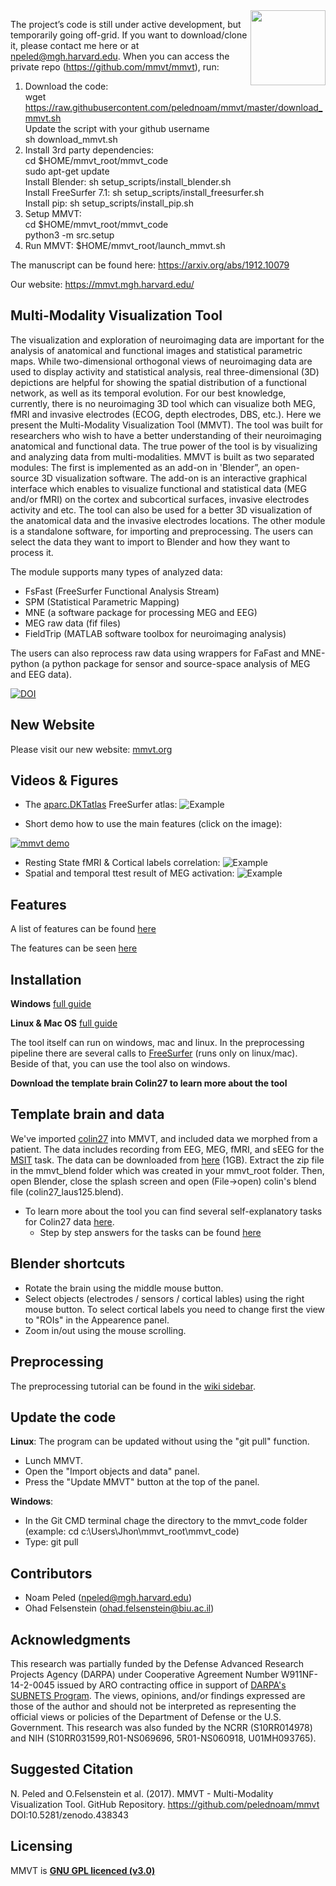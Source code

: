 <img src=https://user-images.githubusercontent.com/35853195/42889397-52f9c75e-8a78-11e8-9da8-86ccc3a30a80.png align="right" hight=120 width=120/>

The project’s code is still under active development, but temporarily going off-grid. 
If you want to download/clone it, please contact me here or at npeled@mgh.harvard.edu.
When you can access the private repo (https://github.com/mmvt/mmvt), run:
1) Download the code:  
wget https://raw.githubusercontent.com/pelednoam/mmvt/master/download_mmvt.sh  
Update the script with your github username  
sh download_mmvt.sh  
2) Install 3rd party dependencies:  
cd $HOME/mmvt_root/mmvt_code  
sudo apt-get update  
Install Blender: sh setup_scripts/install_blender.sh  
Install FreeSurfer 7.1: sh setup_scripts/install_freesurfer.sh  
Install pip: sh setup_scripts/install_pip.sh  
3) Setup MMVT:  
cd $HOME/mmvt_root/mmvt_code  
python3 -m src.setup  
4) Run MMVT: $HOME/mmvt_root/launch_mmvt.sh  

The manuscript can be found here: https://arxiv.org/abs/1912.10079

Our website: https://mmvt.mgh.harvard.edu/

## Multi-Modality Visualization Tool

The visualization and exploration of neuroimaging data are important for the analysis of anatomical and functional images and statistical parametric maps. While two-dimensional orthogonal views of neuroimaging data are used to display activity and statistical analysis, real three-dimensional (3D) depictions are helpful for showing the spatial distribution of a functional network, as well as its temporal evolution. For our best knowledge, currently, there is no neuroimaging 3D tool which can visualize both MEG, fMRI and invasive electrodes (ECOG, depth electrodes, DBS, etc.). Here we present the Multi-Modality Visualization Tool (MMVT). The tool was built for researchers who wish to have a better understanding of their neuroimaging anatomical and functional data. The true power of the tool is by visualizing and analyzing data from multi-modalities. MMVT is built as two separated modules: The first is implemented as an add-on in 'Blender”, an open-source 3D visualization software. The add-on is an interactive graphical interface which enables to visualize functional and statistical data (MEG and/or fMRI) on the cortex and subcortical surfaces, invasive electrodes activity and etc. The tool can also be used for a better 3D visualization of the anatomical data and the invasive electrodes locations. The other module is a standalone software, for importing and preprocessing. The users can select the data they want to import to Blender and how they want to process it.

The module supports many types of analyzed data:
* FsFast (FreeSurfer Functional Analysis Stream)
* SPM (Statistical Parametric Mapping)
* MNE (a software package for processing MEG and EEG)
* MEG raw data (fif files)
* FieldTrip (MATLAB software toolbox for neuroimaging analysis)


The users can also reprocess raw data using wrappers for FaFast and MNE-python (a python package for sensor and source-space analysis of MEG and EEG data).

<a href="https://doi.org/10.5281/zenodo.438343"><img src="https://zenodo.org/badge/DOI/10.5281/zenodo.438343.svg" alt="DOI"></a>

## New Website
Please visit our new website: [mmvt.org](http://mmvt.org)

## Videos & Figures
* The [aparc.DKTatlas](https://surfer.nmr.mgh.harvard.edu/fswiki/CorticalParcellation) FreeSurfer atlas:
![Example](https://user-images.githubusercontent.com/1643819/39079174-8b61dc1a-44e3-11e8-8ce6-1c783596d1ae.png)

<!--- * Spatial and temporal ttest result of MEG activation
 ![Example](https://cloud.githubusercontent.com/assets/1643819/17341466/c1ac0548-58c2-11e6-9736-a85163f80521.gif "spatial and temporal ttest result of MEG activation") -->
 * Short demo how to use the main features (click on the image):
 
 <a href="https://www.youtube.com/watch?v=vPD4DorhMgA&t=9s" target="_blank"> <img src="https://img.youtube.com/vi/yBba7f12GmQ/0.jpg" alt= "mmvt demo"> </a>
* Resting State fMRI & Cortical labels correlation:
![Example](https://cloud.githubusercontent.com/assets/1643819/24374566/5ce2dce4-1303-11e7-9b3a-c23448e5114e.gif)
* Spatial and temporal ttest result of MEG activation:
![Example](https://cloud.githubusercontent.com/assets/1643819/17341466/c1ac0548-58c2-11e6-9736-a85163f80521.gif)
<!-- * MEG & Electrodes & Coherence
![Example](https://cloud.githubusercontent.com/assets/1643819/17341742/03e0af80-58c4-11e6-8587-125cde58e6b8.gif "MEG & Electrodes & Coherence") -->
<!--* Inflating Brain
![inflating_meg](https://user-images.githubusercontent.com/1643819/32626655-f58758be-c55d-11e7-94c6-de246c291905.gif) -->

<!--## Tutorials
![Example](https://cloud.githubusercontent.com/assets/1643819/17341371/4d3505de-58c2-11e6-8bae-91165c573a07.gif "MEG-fMRI-electrodes example") -->

## Features

A list of features can be found [here](https://github.com/pelednoam/mmvt/wiki/MMVT-features)

The features can be seen [here](https://www.youtube.com/watch?v=vPD4DorhMgA&t=9s)

## Installation
**Windows** [full guide](https://github.com/pelednoam/mmvt/wiki/Windows-installation-full-guide)

**Linux & Mac OS** [full guide](https://github.com/pelednoam/mmvt/wiki/Linux-and-OSX-Installation)

The tool itself can run on windows, mac and linux.
In the preprocessing pipeline there are several calls to [FreeSurfer](https://surfer.nmr.mgh.harvard.edu/) (runs only on linux/mac). Beside of that, you can use the tool also on windows.

**Download the template brain Colin27 to learn more about the tool**

## Template brain and data
We've imported [colin27](http://www.bic.mni.mcgill.ca/ServicesAtlases/Colin27Highres) into MMVT, and included data we morphed from a patient. The data includes recording from EEG, MEG, fMRI, and sEEG for the [MSIT](https://www.nature.com/articles/nprot.2006.48) task. The data can be downloaded from [here](https://www.dropbox.com/s/hpt5t9gt8migna8/colin27.zip?dl=0) (1GB). Extract the zip file in the mmvt_blend folder which was created in your mmvt_root folder. Then, open Blender, close the splash screen and open (File->open) colin's blend file (colin27_laus125.blend).

* To learn more about the tool you can find several self-explanatory tasks for Colin27 data [here](https://github.com/pelednoam/mmvt/wiki/Colin27-exercise).
   - Step by step answers for the tasks can be found [here](https://docs.google.com/document/d/1FD2vA_eSbGMsZIxZs_8wAstyNN5QMYIxkV35jaj2qyM/edit?usp=sharing)


## Blender shortcuts
* Rotate the brain using the middle mouse button.
* Select objects (electrodes / sensors / cortical lables) using the right mouse button. To select cortical labels you need to change first the view to "ROIs" in the Appearence panel.
* Zoom in/out using the mouse scrolling.

## Preprocessing
The preprocessing tutorial can be found in the [wiki sidebar](https://github.com/pelednoam/mmvt/wiki).

## Update the code
**Linux**: The program can be updated without using the "git pull" function.
* Lunch MMVT.
* Open the "Import objects and data" panel.
* Press the "Update MMVT" button at the top of the panel.

**Windows**:
* In the Git CMD terminal chage the directory to the mmvt_code folder (example: cd c:\Users\Jhon\mmvt_root\mmvt_code)
* Type: git pull


## Contributors
- Noam Peled (npeled@mgh.harvard.edu)
- Ohad Felsenstein (ohad.felsenstein@biu.ac.il)

## Acknowledgments
This research was partially funded by the Defense Advanced Research
Projects Agency (DARPA) under Cooperative Agreement Number
W911NF-14-2-0045 issued by ARO contracting office in support of [DARPA's
SUBNETS Program](https://transformdbs.partners.org/). The views, opinions, and/or findings expressed are
those of the author and should not be interpreted as representing the
official views or policies of the Department of Defense or the U.S.
Government.  This research was also funded by the NCRR (S10RR014978) and NIH (S10RR031599,R01-NS069696, 5R01-NS060918, U01MH093765).

## Suggested Citation
N. Peled and O.Felsenstein et al. (2017). MMVT - Multi-Modality Visualization Tool. GitHub Repository. https://github.com/pelednoam/mmvt DOI:10.5281/zenodo.438343

## Licensing

MMVT is [**GNU GPL licenced (v3.0)**](https://github.com/pelednoam/mmvt/blob/master/LICENSE)

 

